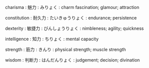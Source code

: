 
charisma
: 魅力
: みりょく
: charm fascination; glamour; attraction

constitution
: 耐久力
: たいきゅうりょく
: endurance; persistence

dexterity
: 敏捷力
: びんしょうりょく
: nimbleness; agility; quickness

intelligence
: 知力
: ちりょく
: mental capacity

strength
: 筋力
: きんり
: physical strength; muscle strength

wisdom
: 判断力
: はんだんりょく
: judgement; decision; divination

